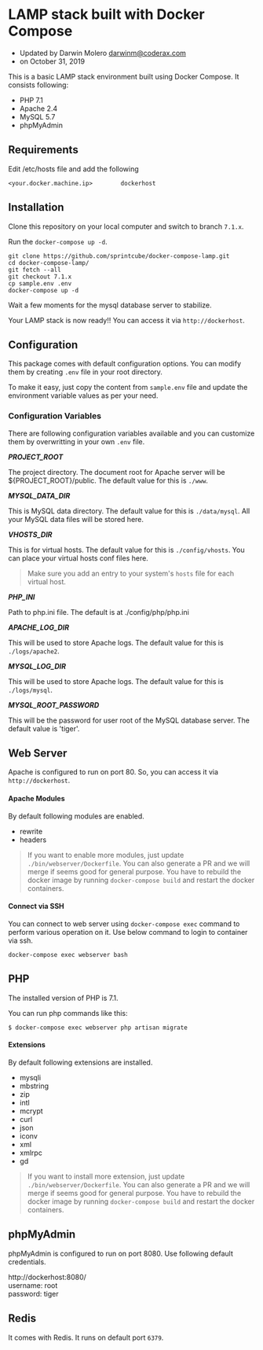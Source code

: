 LAMP stack built with Docker Compose
====================================

* Updated by Darwin Molero <darwinm@coderax.com>
* on October 31, 2019


This is a basic LAMP stack environment built using Docker Compose. It consists following:

* PHP 7.1
* Apache 2.4
* MySQL 5.7
* phpMyAdmin


## Requirements

Edit /etc/hosts file and add the following

    <your.docker.machine.ip>        dockerhost


## Installation

Clone this repository on your local computer and switch to branch `7.1.x`. 

Run the `docker-compose up -d`.

```shell
git clone https://github.com/sprintcube/docker-compose-lamp.git
cd docker-compose-lamp/
git fetch --all
git checkout 7.1.x
cp sample.env .env
docker-compose up -d
```

Wait a few moments for the mysql database server to stabilize.

Your LAMP stack is now ready!! You can access it via `http://dockerhost`.


## Configuration

This package comes with default configuration options. You can modify them by creating `.env` file in your root directory.

To make it easy, just copy the content from `sample.env` file and update the environment variable values as per your need.


### Configuration Variables

There are following configuration variables available and you can customize them by overwritting in your own `.env` file.

_**PROJECT_ROOT**_

The project directory. The document root for Apache server will be ${PROJECT_ROOT}/public. The default value for 
this is `./www`.

_**MYSQL_DATA_DIR**_

This is MySQL data directory. The default value for this is `./data/mysql`. All your MySQL data files will be stored here.

_**VHOSTS_DIR**_

This is for virtual hosts. The default value for this is `./config/vhosts`. You can place your virtual hosts conf files here.

> Make sure you add an entry to your system's `hosts` file for each virtual host.

_**PHP_INI**_

Path to php.ini file. The default is at ./config/php/php.ini

_**APACHE_LOG_DIR**_

This will be used to store Apache logs. The default value for this is `./logs/apache2`.

_**MYSQL_LOG_DIR**_

This will be used to store Apache logs. The default value for this is `./logs/mysql`.

_**MYSQL_ROOT_PASSWORD**_

This will be the password for user root of the MySQL database server. The default value is 'tiger'.


## Web Server

Apache is configured to run on port 80. So, you can access it via `http://dockerhost`.


#### Apache Modules

By default following modules are enabled.

* rewrite
* headers

> If you want to enable more modules, just update `./bin/webserver/Dockerfile`. You can also generate a PR and we will merge if seems good for general purpose.
> You have to rebuild the docker image by running `docker-compose build` and restart the docker containers.


#### Connect via SSH

You can connect to web server using `docker-compose exec` command to perform various operation on it. Use below command to login to container via ssh.

```shell
docker-compose exec webserver bash
```


## PHP

The installed version of PHP is 7.1.

You can run php commands like this:

    $ docker-compose exec webserver php artisan migrate


#### Extensions

By default following extensions are installed.

* mysqli
* mbstring
* zip
* intl
* mcrypt
* curl
* json
* iconv
* xml
* xmlrpc
* gd

> If you want to install more extension, just update `./bin/webserver/Dockerfile`. You can also generate a PR and we will merge if seems good for general purpose.
> You have to rebuild the docker image by running `docker-compose build` and restart the docker containers.


## phpMyAdmin

phpMyAdmin is configured to run on port 8080. Use following default credentials.

http://dockerhost:8080/  
username: root  
password: tiger


## Redis

It comes with Redis. It runs on default port `6379`.
